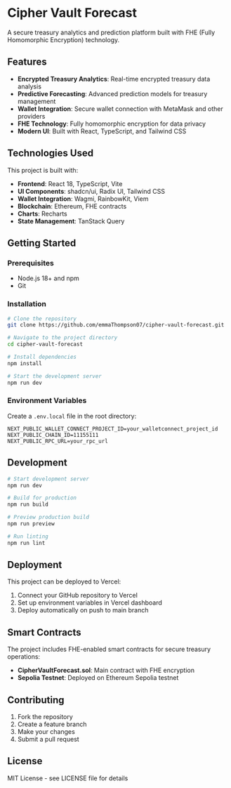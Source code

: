 # Cipher Vault Forecast

A secure treasury analytics and prediction platform built with FHE (Fully Homomorphic Encryption) technology.

## Features

- **Encrypted Treasury Analytics**: Real-time encrypted treasury data analysis
- **Predictive Forecasting**: Advanced prediction models for treasury management
- **Wallet Integration**: Secure wallet connection with MetaMask and other providers
- **FHE Technology**: Fully homomorphic encryption for data privacy
- **Modern UI**: Built with React, TypeScript, and Tailwind CSS

## Technologies Used

This project is built with:

- **Frontend**: React 18, TypeScript, Vite
- **UI Components**: shadcn/ui, Radix UI, Tailwind CSS
- **Wallet Integration**: Wagmi, RainbowKit, Viem
- **Blockchain**: Ethereum, FHE contracts
- **Charts**: Recharts
- **State Management**: TanStack Query

## Getting Started

### Prerequisites

- Node.js 18+ and npm
- Git

### Installation

```sh
# Clone the repository
git clone https://github.com/emmaThompson07/cipher-vault-forecast.git

# Navigate to the project directory
cd cipher-vault-forecast

# Install dependencies
npm install

# Start the development server
npm run dev
```

### Environment Variables

Create a `.env.local` file in the root directory:

```env
NEXT_PUBLIC_WALLET_CONNECT_PROJECT_ID=your_walletconnect_project_id
NEXT_PUBLIC_CHAIN_ID=11155111
NEXT_PUBLIC_RPC_URL=your_rpc_url
```

## Development

```sh
# Start development server
npm run dev

# Build for production
npm run build

# Preview production build
npm run preview

# Run linting
npm run lint
```

## Deployment

This project can be deployed to Vercel:

1. Connect your GitHub repository to Vercel
2. Set up environment variables in Vercel dashboard
3. Deploy automatically on push to main branch

## Smart Contracts

The project includes FHE-enabled smart contracts for secure treasury operations:

- **CipherVaultForecast.sol**: Main contract with FHE encryption
- **Sepolia Testnet**: Deployed on Ethereum Sepolia testnet

## Contributing

1. Fork the repository
2. Create a feature branch
3. Make your changes
4. Submit a pull request

## License

MIT License - see LICENSE file for details
